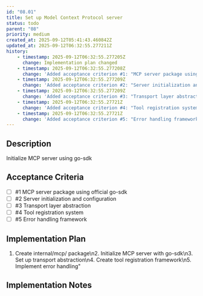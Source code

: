 ```yaml
---
id: "08.01"
title: Set up Model Context Protocol server
status: todo
parent: "08"
priority: medium
created_at: 2025-09-12T05:41:43.460842Z
updated_at: 2025-09-12T06:32:55.277211Z
history:
    - timestamp: 2025-09-12T06:32:55.277205Z
      change: Implementation plan changed
    - timestamp: 2025-09-12T06:32:55.277208Z
      change: 'Added acceptance criterion #1: "MCP server package using official go-sdk"'
    - timestamp: 2025-09-12T06:32:55.277209Z
      change: 'Added acceptance criterion #2: "Server initialization and configuration"'
    - timestamp: 2025-09-12T06:32:55.277209Z
      change: 'Added acceptance criterion #3: "Transport layer abstraction"'
    - timestamp: 2025-09-12T06:32:55.27721Z
      change: 'Added acceptance criterion #4: "Tool registration system"'
    - timestamp: 2025-09-12T06:32:55.27721Z
      change: 'Added acceptance criterion #5: "Error handling framework"'
---
```

## Description

Initialize MCP server using go-sdk

## Acceptance Criteria
<!-- AC:BEGIN -->

- [ ] #1 MCP server package using official go-sdk
- [ ] #2 Server initialization and configuration
- [ ] #3 Transport layer abstraction
- [ ] #4 Tool registration system
- [ ] #5 Error handling framework

<!-- AC:END -->

## Implementation Plan

1. Create internal/mcp/ package\n2. Initialize MCP server with go-sdk\n3. Set up transport abstraction\n4. Create tool registration framework\n5. Implement error handling"

## Implementation Notes


